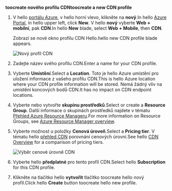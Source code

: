<span data-ttu-id="3c884-101">**toocreate nového profilu CDN**</span><span class="sxs-lookup"><span data-stu-id="3c884-101">**toocreate a new CDN profile**</span></span>

1. <span data-ttu-id="3c884-102">V hello [portálu Azure](https://portal.azure.com), v hello horní vlevo, klikněte na **nový**.</span><span class="sxs-lookup"><span data-stu-id="3c884-102">In hello [Azure Portal](https://portal.azure.com), in hello upper left, click **New**.</span></span>  <span data-ttu-id="3c884-103">V hello **nový** vyberte **Web + mobilní**, pak **CDN**.</span><span class="sxs-lookup"><span data-stu-id="3c884-103">In hello **New** blade, select **Web + Mobile**, then **CDN**.</span></span>
   
    <span data-ttu-id="3c884-104">Zobrazí se nové okno profilu CDN Hello.</span><span class="sxs-lookup"><span data-stu-id="3c884-104">hello new CDN profile blade appears.</span></span>
   
    ![Nový profil CDN](./media/cdn-create-profile/new-cdn-profile-include.png)
2. <span data-ttu-id="3c884-106">Zadejte název svého profilu CDN.</span><span class="sxs-lookup"><span data-stu-id="3c884-106">Enter a name for your CDN profile.</span></span>
3. <span data-ttu-id="3c884-107">Vyberte **Umístění**.</span><span class="sxs-lookup"><span data-stu-id="3c884-107">Select a **Location**.</span></span>  <span data-ttu-id="3c884-108">Toto je hello Azure umístění pro uložení informace z vašeho profilu CDN.</span><span class="sxs-lookup"><span data-stu-id="3c884-108">This is hello Azure location where your CDN profile information will be stored.</span></span>  <span data-ttu-id="3c884-109">Nemá žádný vliv na umístění koncových bodů CDN.</span><span class="sxs-lookup"><span data-stu-id="3c884-109">It has no impact on CDN endpoint locations.</span></span>
4. <span data-ttu-id="3c884-110">Vyberte nebo vytvořte **skupinu prostředků**.</span><span class="sxs-lookup"><span data-stu-id="3c884-110">Select or create a **Resource Group**.</span></span>  <span data-ttu-id="3c884-111">Další informace o skupinách prostředků najdete v tématu [Přehled Azure Resource Manageru](../articles/azure-resource-manager/resource-group-overview.md#resource-groups).</span><span class="sxs-lookup"><span data-stu-id="3c884-111">For more information on Resource Groups, see [Azure Resource Manager overview](../articles/azure-resource-manager/resource-group-overview.md#resource-groups).</span></span>
5. <span data-ttu-id="3c884-112">Vyberte možnost u položky **Cenová úroveň**.</span><span class="sxs-lookup"><span data-stu-id="3c884-112">Select a **Pricing tier**.</span></span>  <span data-ttu-id="3c884-113">V tématu hello [přehled CDN](../articles/cdn/cdn-overview.md#azure-cdn-features) porovnání cenových úrovní.</span><span class="sxs-lookup"><span data-stu-id="3c884-113">See hello [CDN Overview](../articles/cdn/cdn-overview.md#azure-cdn-features) for a comparison of pricing tiers.</span></span>
   
    ![Výběr cenové úrovně CDN](./media/cdn-create-profile/cdn-choose-sku-include.png)
6. <span data-ttu-id="3c884-115">Vyberte hello **předplatné** pro tento profil CDN.</span><span class="sxs-lookup"><span data-stu-id="3c884-115">Select hello **Subscription** for this CDN profile.</span></span>
7. <span data-ttu-id="3c884-116">Klikněte na tlačítko hello **vytvořit** tlačítko toocreate hello nový profil.</span><span class="sxs-lookup"><span data-stu-id="3c884-116">Click hello **Create** button toocreate hello new profile.</span></span> 

